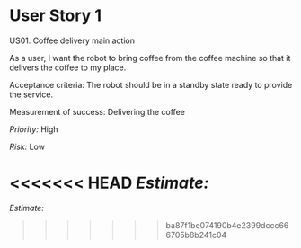 # User Story 1

US01. Coffee delivery main action

As a user, I want the robot to bring coffee from the coffee machine so that it delivers the coffee to my place. 

Acceptance criteria: The robot should be in a standby state ready to provide the service.

Measurement of success: Delivering the coffee

*Priority:* High

*Risk:* Low

<<<<<<< HEAD
*Estimate:*
=======
*Estimate:*
>>>>>>> ba87f1be074190b4e2399dccc666705b8b241c04
